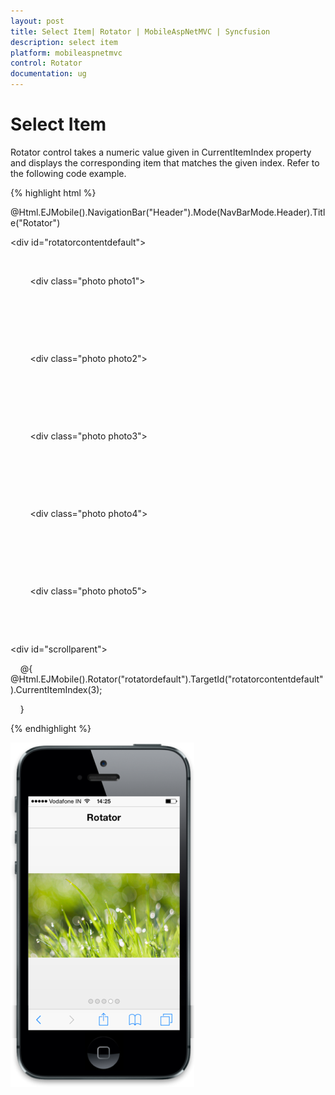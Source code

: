 ```yaml
---
layout: post
title: Select Item| Rotator | MobileAspNetMVC | Syncfusion
description: select item
platform: mobileaspnetmvc
control: Rotator
documentation: ug
---
```


# Select Item

Rotator control takes a numeric value given in CurrentItemIndex property and displays the corresponding item that matches the given index. Refer to the following code example.

{% highlight html %}

<!-- header control -->

@Html.EJMobile().NavigationBar("Header").Mode(NavBarMode.Header).Title("Rotator")



<div id="rotatorcontentdefault">

    <div>

        <div class="photo photo1">

        </div>

    </div>

    <div>

        <div class="photo photo2">

        </div>

    </div>

    <div>

        <div class="photo photo3">

        </div>

    </div>

    <div>

        <div class="photo photo4">

        </div>

    </div>

    <div>

        <div class="photo photo5">

        </div>

    </div>

</div>



<div id="scrollparent">

    @{         @Html.EJMobile().Rotator("rotatordefault").TargetId("rotatorcontentdefault").CurrentItemIndex(3);

    }

</div>

{% endhighlight %}



![](Select-Item_images/Select-Item_img1.png)



